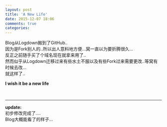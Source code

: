 ```yaml
---
layout: post
title: 'A New Life'
date: 2015-12-07 18:06
comments: true
categories: 
---
```


Blog从Logdown搬到了GitHub..
<br>
因为是Fork别人的..所以出人意料地方便...窝一直以为要折腾很久...
<br>
反正之前随手买了个域名现在就拿来用了..
<br>
然而似乎从Logdown迁移过来有些水土不服以及有些Fork过来需要更改..等窝有时候去改...
<br>
就这样了..
<br>

**I wish it be a new life**

<br>

---

**update:**
<br>
初步修改完成了....<br>
Blog大概能看了的样子...<br>
